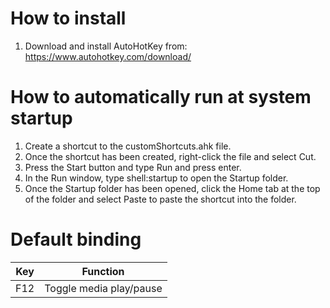 # How to install

1. Download and install AutoHotKey from: https://www.autohotkey.com/download/

# How to automatically run at system startup

1. Create a shortcut to the customShortcuts.ahk file.
2. Once the shortcut has been created, right-click the file and select Cut.
3. Press the Start button and type Run and press enter.
4. In the Run window, type shell:startup to open the Startup folder.
5. Once the Startup folder has been opened, click the Home tab at the top of the folder and select Paste to paste the shortcut into the folder.

# Default binding

| Key            | Function                   |
| -------------- | -------------------------- |
| F12            | Toggle media play/pause    |